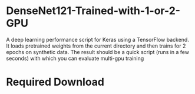 # DenseNet121-Trained-with-1-or-2-GPU

A deep learning performance script for Keras using a TensorFlow backend.  It loads pretrained weights from the current directory and then trains for 2 epochs on synthetic data.  The result should be a quick script (runs in a few seconds) with which you can evaluate multi-gpu training 

# Required Download
